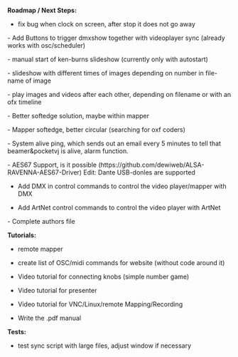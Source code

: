 **Roadmap / Next Steps:** <p/>


- fix bug when clock on screen, after stop it does not go away <p/>
 <p/>
- Add Buttons to trigger dmxshow together with videoplayer sync (already works with osc/scheduler) <p/>
- manual start of ken-burns slideshow (currently only with autostart) <p/>
- slideshow with different times of images depending on number in file-name of image  <p/>
- play images and videos after each other, depending on filename or with an ofx timeline  <p/>
 <p/>
- Better softedge solution, maybe within mapper <p/>
- Mapper softedge, better circular (searching for oxf coders) <p/>
- System alive ping, which sends out an email every 5 minutes to tell that beamer&pocketvj is alive, alarm function. <p/>
- AES67 Support, is it possible (https://github.com/dewiweb/ALSA-RAVENNA-AES67-Driver) Edit: Dante USB-donles are supported <p/>


- Add DMX in control commands to control the video player/mapper with DMX <p/>
- Add ArtNet control commands to control the video player with ArtNet <p/>
 <p/>
- Complete authors file <p/>


**Tutorials:** <p/>

- remote mapper
- create list of OSC/midi commands for website (without code around it)
- Video tutorial for connecting knobs (simple number game)
- Video tutorial for presenter
- Video tutorial for VNC/Linux/remote Mapping/Recording

- Write the .pdf manual


**Tests:** <p/>

- test sync script with large files, adjust window if necessary
